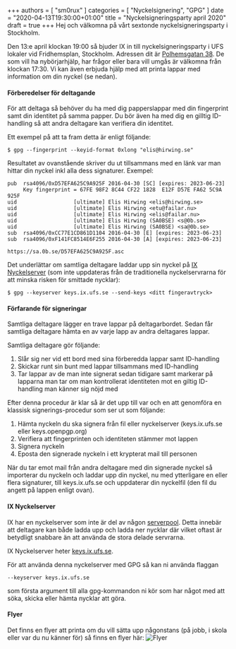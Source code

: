 +++
authors = [ "sm0rux" ]
categories = [ "Nyckelsignering", "GPG" ]
date = "2020-04-13T19:30:00+01:00"
title = "Nyckelsigneringsparty april 2020"
draft = true
+++
Hej och välkomna på vårt sextonde nyckelsigneringsparty i Stockholm.

Den 13:e april klockan 19:00 så bjuder IX in till nyckelsigneringsparty i UFS lokaler vid Fridhemsplan, Stockholm. Adressen dit är [Polhemsgatan 38](/about/#besök-oss). De som vill ha nybörjarhjälp, har frågor eller bara vill umgås är välkomna från klockan 17:30. Vi kan även erbjuda hjälp med att printa lappar med information om din nyckel (se nedan).

#### Förberedelser för deltagande
För att deltaga så behöver du ha med dig papperslappar med din fingerprint samt din identitet på samma papper. Du bör även ha med dig en gilltig ID-handling så att andra deltagare kan verifiera din identitet.

Ett exempel på att ta fram detta är enligt följande:
```
$ gpg --fingerprint --keyid-format 0xlong "elis@hirwing.se"
```
Resultatet av ovanstående skriver du ut tillsammans med en länk var man hittar din nyckel inkl alla dess signaturer.
Exempel:
```
pub  rsa4096/0xD57EFA625C9A925F 2016-04-30 [SC] [expires: 2023-06-23]
     Key fingerprint = 67FE 98F2 8C44 CF22 1828  E12F D57E FA62 5C9A 925F
uid                  [ultimate] Elis Hirwing <elis@hirwing.se>
uid                  [ultimate] Elis Hirwing <etu@failar.nu>
uid                  [ultimate] Elis Hirwing <elis@failar.nu>
uid                  [ultimate] Elis Hirwing (SA0BSE) <s@0b.se>
uid                  [ultimate] Elis Hirwing (SA0BSE) <sa@0b.se>
sub  rsa4096/0xCC77E1CD861D1104 2016-04-30 [E] [expires: 2023-06-23]
sub  rsa4096/0xF141FC8514E6F255 2016-04-30 [A] [expires: 2023-06-23]

https://sa.0b.se/D57EFA625C9A925F.asc
```

Det underlättar om samtliga deltagare laddar upp sin nyckel på [IX Nyckelserver](#ix-nyckelserver) (som inte uppdateras från de traditionella nyckelservrarna för att minska risken för smittade nycklar):
```
$ gpg --keyserver keys.ix.ufs.se --send-keys <ditt fingeravtryck>
```

#### Förfarande för signeringar
Samtliga deltagare lägger en trave lappar på deltagarbordet. Sedan får samtliga deltagare hämta en av varje lapp av andra deltagares lappar.

Samtliga deltagare gör följande:

1. Slår sig ner vid ett bord med sina förberedda lappar samt ID-handling 
2. Skickar runt sin bunt med lappar tillsammans med ID-handling 
3. Tar lappar av de man inte signerat sedan tidigare samt markerar på lapparna man tar om man kontrollerat identiteten mot en giltig ID-handling man känner sig nöjd med

Efter denna procedur är klar så är det upp till var och en att genomföra en klassisk signerings-procedur som ser ut som följande:

1. Hämta nyckeln du ska signera från fil eller nyckelserver (keys.ix.ufs.se eller keys.openpgp.org) 
2. Verifiera att fingerprinten och identiteten stämmer mot lappen 
3. Signera nyckeln
4. Eposta den signerade nyckeln i ett krypterat mail till personen

När du tar emot mail från andra deltagare med din signerade nyckel så importerar du nyckeln och laddar upp din nyckel, nu med ytterligare en eller flera signaturer, till keys.ix.ufs.se och uppdaterar din nyckelfil (den fil du angett på lappen enligt ovan).

#### IX Nyckelserver
IX har en nyckelserver som inte är del av någon [serverpool](https://sks-keyservers.net/). Detta innebär att deltagare kan både ladda upp och ladda ner nycklar där vilket oftast är betydligt snabbare än att använda de stora delade servrarna.

IX Nyckelserver heter [keys.ix.ufs.se](https://keys.ix.ufs.se/).

För att använda denna nyckelserver med GPG så kan ni använda flaggan

```
--keyserver keys.ix.ufs.se
```
som första argument till alla gpg-kommandon ni kör som har något med att söka, skicka eller hämta nycklar att göra.

#### Flyer
Det finns en flyer att printa om du vill sätta upp någonstans (på jobb,
i skola eller var du nu känner för) så finns en flyer här:
![Flyer](/img/keysigning-flyer-2020.png)
